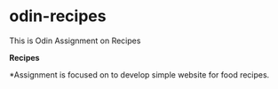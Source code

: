 # odin-recipes
This is Odin Assignment on Recipes

**Recipes**

*Assignment is focused on to develop simple website for food recipes.  
 

